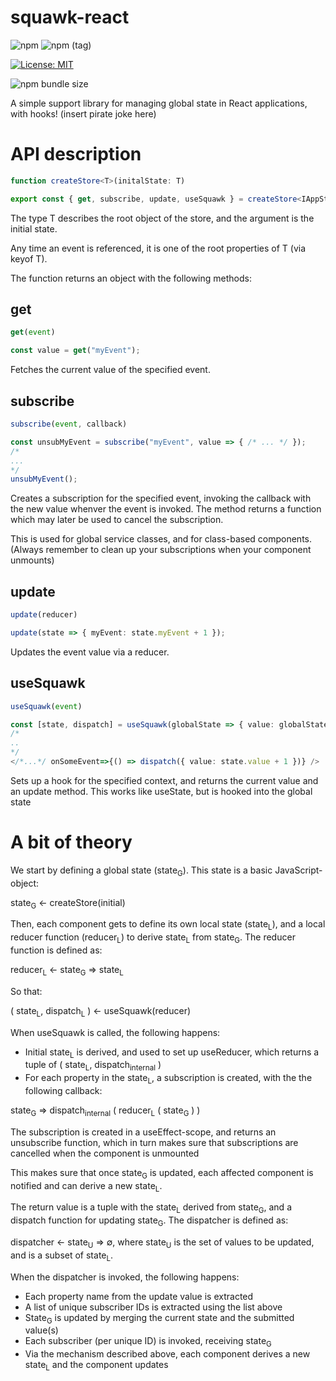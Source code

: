 # squawk-react
![npm](https://img.shields.io/npm/v/squawk-react.svg?label=Latest%20stable)
![npm (tag)](https://img.shields.io/npm/v/squawk-react/beta.svg?label=Latest%20beta)

[![License: MIT](https://img.shields.io/badge/License-MIT-yellow.svg)](https://opensource.org/licenses/MIT)

![npm bundle size](https://img.shields.io/bundlephobia/minzip/squawk-react.svg)

A simple support library for managing global state in React applications, with hooks! (insert pirate joke here)


# API description

```typescript
function createStore<T>(initalState: T)

export const { get, subscribe, update, useSquawk } = createStore<IAppState>({ /* ... */ })
```

The type T describes the root object of the store, and the argument is the initial state. 

Any time an event is referenced, it is one of the root properties of T (via keyof T). 

The function returns an object with the following methods:

## get

```typescript
get(event)

const value = get("myEvent");
```

Fetches the current value of the specified event.

## subscribe

```typescript
subscribe(event, callback)

const unsubMyEvent = subscribe("myEvent", value => { /* ... */ });
/*
...
*/
unsubMyEvent();
```

Creates a subscription for the specified event, invoking the callback with the new value whenver the event is invoked. The method returns a function which may later be used to cancel the subscription.

This is used for global service classes, and for class-based components. (Always remember to clean up your subscriptions when your component unmounts)

## update

```typescript
update(reducer)

update(state => { myEvent: state.myEvent + 1 });
```

Updates the event value via a reducer.

## useSquawk

```typescript
useSquawk(event)

const [state, dispatch] = useSquawk(globalState => { value: globalState.value });
/*
..
*/
</*...*/ onSomeEvent=>{() => dispatch({ value: state.value + 1 })} />
```

Sets up a hook for the specified context, and returns the current value and an update method. This works like useState, but is hooked into the global state

# A bit of theory

We start by defining a global state (state<sub>G</sub>). This state is a basic JavaScript-object:

state<sub>G</sub> &larr; createStore(initial)

Then, each component gets to define its own local state (state<sub>L</sub>), and a local reducer function (reducer<sub>L</sub>) to derive state<sub>L</sub> from state<sub>G</sub>. The reducer function is defined as:

reducer<sub>L</sub> &larr; state<sub>G</sub> &rArr; state<sub>L</sub>

So that:

( state<sub>L</sub>, dispatch<sub>L</sub> ) &larr; useSquawk(reducer)

When useSquawk is called, the following happens:
* Initial state<sub>L</sub> is derived, and used to set up useReducer, which returns a tuple of ( state<sub>L</sub>, dispatch<sub>internal</sub> )
* For each property in the state<sub>L</sub>, a subscription is created, with the the following callback:

state<sub>G</sub> &rArr; dispatch<sub>internal</sub> ( reducer<sub>L</sub> ( state<sub>G</sub> ) )

The subscription is created in a useEffect-scope, and returns an unsubscribe function, which in turn makes sure that subscriptions are cancelled when the component is unmounted

This makes sure that once state<sub>G</sub> is updated, each affected component is notified and can derive a new state<sub>L</sub>.

The return value is a tuple with the state<sub>L</sub> derived from state<sub>G</sub>, and a dispatch function for updating state<sub>G</sub>. The dispatcher is defined as:

dispatcher &larr; state<sub>U</sub> &rArr; &empty;, where state<sub>U</sub> is the set of values to be updated, and is a subset of state<sub>L</sub>.

When the dispatcher is invoked, the following happens:
* Each property name from the update value is extracted
* A list of unique subscriber IDs is extracted using the list above
* State<sub>G</sub> is updated by merging the current state and the submitted value(s)
* Each subscriber (per unique ID) is invoked, receiving state<sub>G</sub>
* Via the mechanism described above, each component derives a new state<sub>L</sub> and the component updates